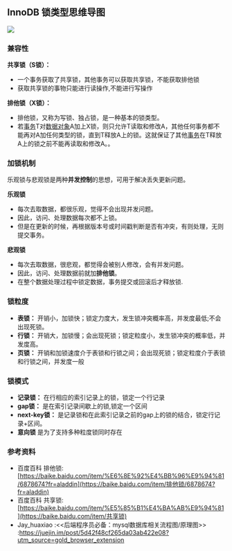 ## InnoDB 锁类型思维导图

![](https://user-gold-cdn.xitu.io/2019/8/2/16c52a7ec7a9591a?imageView2/0/w/1280/h/960/format/webp/ignore-error/1)

### 兼容性

**共享锁（S锁）：**

- 一个事务获取了共享锁，其他事务可以获取共享锁，不能获取排他锁
- 获取共享锁的事物只能进行读操作,不能进行写操作

**排他锁（X锁）：**

- 排他锁，又称为写锁、独占锁，是一种基本的锁类型。
- 若[事务](https://baike.baidu.com/item/事务)T对[数据对象](https://baike.baidu.com/item/数据对象)A加上X锁，则只允许T读取和修改A，其他任何事务都不能再对A加任何类型的锁，直到T释放A上的锁。这就保证了其他[事务](https://baike.baidu.com/item/事务)在T释放A上的锁之前不能再读取和修改A。。



### 加锁机制

乐观锁与悲观锁是两种**并发控制**的思想，可用于解决丢失更新问题。

**乐观锁**

- 每次去取数据，都很乐观，觉得不会出现并发问题。
- 因此，访问、处理数据每次都不上锁。
- 但是在更新的时候，再根据版本号或时间戳判断是否有冲突，有则处理，无则提交事务。

**悲观锁**

- 每次去取数据，很悲观，都觉得会被别人修改，会有并发问题。
- 因此，访问、处理数据前就加**排他锁**。
- 在整个数据处理过程中锁定数据，事务提交或回滚后才释放锁.



### 锁粒度

- **表锁：** 开销小，加锁快；锁定力度大，发生锁冲突概率高，并发度最低;不会出现死锁。
- **行锁：** 开销大，加锁慢；会出现死锁；锁定粒度小，发生锁冲突的概率低，并发度高。
- **页锁：** 开销和加锁速度介于表锁和行锁之间；会出现死锁；锁定粒度介于表锁和行锁之间，并发度一般



### 锁模式

- **记录锁：** 在行相应的索引记录上的锁，锁定一个行记录
- **gap锁：** 是在索引记录间歇上的锁,锁定一个区间
- **next-key锁：** 是记录锁和在此索引记录之前的gap上的锁的结合，锁定行记录+区间。
- **意向锁** 是为了支持多种粒度锁同时存在

### 参考资料

* 百度百科  排他锁:[https://baike.baidu.com/item/%E6%8E%92%E4%BB%96%E9%94%81/6878674?fr=aladdin](https://baike.baidu.com/item/排他锁/6878674?fr=aladdin)
* 百度百科  共享锁:[https://baike.baidu.com/item/%E5%85%B1%E4%BA%AB%E9%94%81](https://baike.baidu.com/item/共享锁)
* Jay_huaxiao :<<后端程序员必备：mysql数据库相关流程图/原理图>> :https://juejin.im/post/5d42f48cf265da03ab422e08?utm_source=gold_browser_extension

